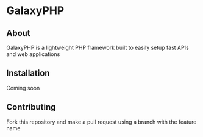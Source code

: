 # GalaxyPHP

## About
GalaxyPHP is a lightweight PHP framework built to easily setup fast APIs and web applications

## Installation
Coming soon

## Contributing
Fork this repository and make a pull request using a branch with the feature name
